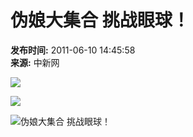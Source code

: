 # 伪娘大集合 挑战眼球！

**发布时间:** 2011-06-10 14:45:58  
**来源:** 中新网  

![](http://www.chinadaily.com.cn/2009image_c/article_print.jpg)

![](http://www.chinadaily.com.cn/2009image_c/article_mail.jpg)

![伪娘大集合 挑战眼球！](../../attachement/bmp/site1/20110610/0013729ed1480f5c01500b.bmp)